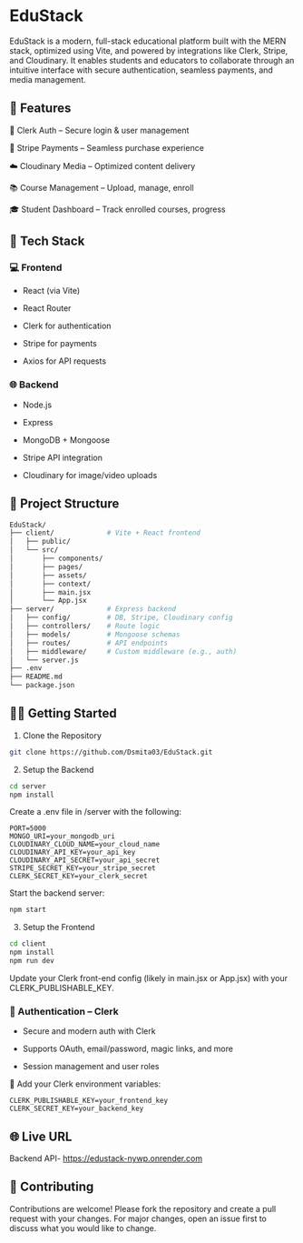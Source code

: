 # EduStack
EduStack is a modern, full-stack educational platform built with the MERN stack, optimized using Vite, and powered by integrations like Clerk, Stripe, and Cloudinary. It enables students and educators to collaborate through an intuitive interface with secure authentication, seamless payments, and media management.

## 🚀 Features
🔐 Clerk Auth – Secure login & user management

💸 Stripe Payments – Seamless purchase experience

☁️ Cloudinary Media – Optimized content delivery

📚 Course Management – Upload, manage, enroll

🎓 Student Dashboard – Track enrolled courses, progress

## 🚀 Tech Stack
### 💻 Frontend
- React (via Vite)

- React Router

- Clerk for authentication

- Stripe for payments

- Axios for API requests

### 🌐 Backend
- Node.js

- Express

- MongoDB + Mongoose

- Stripe API integration

- Cloudinary for image/video uploads

## 📁 Project Structure
```bash
EduStack/
├── client/             # Vite + React frontend
│   ├── public/
│   └── src/
│       ├── components/
│       ├── pages/
│       ├── assets/
│       ├── context/
│       ├── main.jsx
│       └── App.jsx
├── server/             # Express backend
│   ├── config/         # DB, Stripe, Cloudinary config
│   ├── controllers/    # Route logic
│   ├── models/         # Mongoose schemas
│   ├── routes/         # API endpoints
│   ├── middleware/     # Custom middleware (e.g., auth)
│   └── server.js
├── .env
├── README.md
└── package.json

```
## 🧑‍💻 Getting Started
1. Clone the Repository
```bash
git clone https://github.com/Dsmita03/EduStack.git
```
2. Setup the Backend
```bash
cd server
npm install
```
Create a .env file in /server with the following:

```env
PORT=5000
MONGO_URI=your_mongodb_uri
CLOUDINARY_CLOUD_NAME=your_cloud_name
CLOUDINARY_API_KEY=your_api_key
CLOUDINARY_API_SECRET=your_api_secret
STRIPE_SECRET_KEY=your_stripe_secret
CLERK_SECRET_KEY=your_clerk_secret
```
Start the backend server:

```bash
npm start
```
3. Setup the Frontend
```bash
cd client
npm install
npm run dev
```
Update your Clerk front-end config (likely in main.jsx or App.jsx) with your CLERK_PUBLISHABLE_KEY.

### 🔐 Authentication – Clerk
- Secure and modern auth with Clerk

- Supports OAuth, email/password, magic links, and more

- Session management and user roles

📌 Add your Clerk environment variables:

```env
CLERK_PUBLISHABLE_KEY=your_frontend_key
CLERK_SECRET_KEY=your_backend_key
```
## 🌐 Live URL
Backend API- https://edustack-nywp.onrender.com

## 🤝 Contributing
Contributions are welcome! Please fork the repository and create a pull request with your changes. For major changes, open an issue first to discuss what you would like to change.

